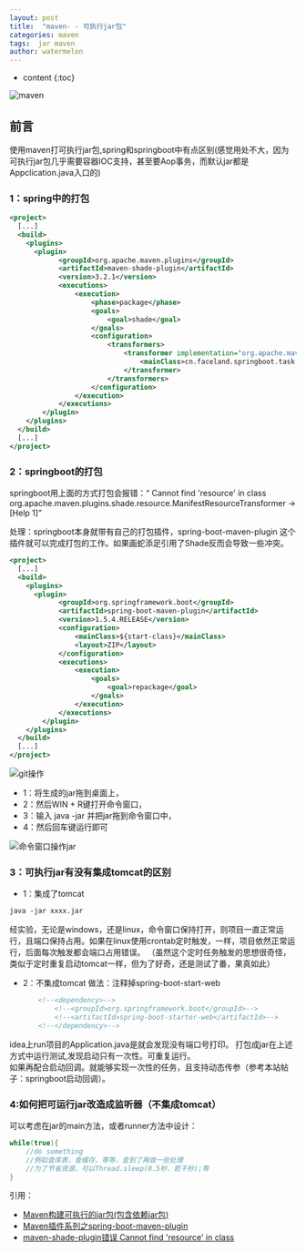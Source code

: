 ```yaml
---
layout: post
title:  "maven- - 可执行jar包"
categories: maven
tags:  jar maven
author: watermelon
---
```

* content
{:toc}

![maven](https://wx2.sinaimg.cn/mw1024/005xB1vLly1fyiy70ze42j30k00b975o.jpg)
## 前言
使用maven打可执行jar包,spring和springboot中有点区别(感觉用处不大，因为可执行jar包几乎需要容器IOC支持，甚至要Aop事务，而默认jar都是Appclication.java入口的)





### 1：spring中的打包
```xml
<project>  
  [...]  
  <build>  
    <plugins>  
      <plugin>
            <groupId>org.apache.maven.plugins</groupId>
            <artifactId>maven-shade-plugin</artifactId>
            <version>3.2.1</version>
            <executions>
                <execution>
                    <phase>package</phase>
                    <goals>
                        <goal>shade</goal>
                    </goals>
                    <configuration>
                        <transformers>
                            <transformer implementation="org.apache.maven.plugins.shade.resource.ManifestResourceTransformer">
                                <mainClass>cn.faceland.springboot.task.PrintTask</mainClass>
                            </transformer>
                        </transformers>
                    </configuration>
                </execution>
            </executions>
        </plugin> 
    </plugins>  
  </build>  
  [...]  
</project>
```

### 2：springboot的打包
springboot用上面的方式打包会报错：“ Cannot find 'resource' in class org.apache.maven.plugins.shade.resource.ManifestResourceTransformer -> [Help 1]”

处理：springboot本身就带有自己的打包插件，spring-boot-maven-plugin 这个插件就可以完成打包的工作。如果画蛇添足引用了Shade反而会导致一些冲突。
```xml
<project>  
  [...]  
  <build>  
    <plugins>  
      <plugin>
            <groupId>org.springframework.boot</groupId>
            <artifactId>spring-boot-maven-plugin</artifactId>
            <version>1.5.4.RELEASE</version>
            <configuration>
                <mainClass>${start-class}</mainClass>
                <layout>ZIP</layout>
            </configuration>
            <executions>
                <execution>
                    <goals>
                        <goal>repackage</goal>
                    </goals>
                </execution>
            </executions>
        </plugin>
    </plugins>  
  </build>  
  [...]  
</project>
```
![git操作](https://wx3.sinaimg.cn/mw1024/005xB1vLly1fyiy70o3e5j30af08gdfs.jpg)
* 1：将生成的jar拖到桌面上，
* 2：然后WIN + R键打开命令窗口，
* 3：输入 java -jar  并把jar拖到命令窗口中，
* 4：然后回车键运行即可

![命令窗口操作jar](https://wx3.sinaimg.cn/mw1024/005xB1vLly1fyiy70uzlvj30qy06a74p.jpg)

 ### 3：可执行jar有没有集成tomcat的区别
 * 1：集成了tomcat  
 ```xml
java -jar xxxx.jar
```
 经实验，无论是windows，还是linux，命令窗口保持打开，则项目一直正常运行，且端口保持占用。如果在linux使用crontab定时触发，一样，项目依然正常运行，后面每次触发都会端口占用错误。
 （虽然这个定时任务触发的思想很奇怪，类似于定时重复启动tomcat一样，但为了好奇，还是测试了番，果真如此）
   
 * 2：不集成tomcat
 做法：注释掉spring-boot-start-web
 ```xml
        <!--<dependency>-->
            <!--<groupId>org.springframework.boot</groupId>-->
            <!--<artifactId>spring-boot-starter-web</artifactId>-->
        <!--</dependency>-->
```
idea上run项目的Application.java是就会发现没有端口号打印。
打包成jar在上述方式中运行测试,发现启动只有一次性。可重复运行。  
如果再配合启动回调。就能够实现一次性的任务，且支持动态传参（参考本站帖子：springboot启动回调）。

### 4:如何把可运行jar改造成监听器（不集成tomcat）
可以考虑在jar的main方法，或者runner方法中设计：
```java
while(true){
    //do something
    //例如查库表，查缓存，等等，查到了再做一些处理
    //为了节省资源，可以Thread.sleep(0.5秒、若干秒);等
}
```

引用：  
* [Maven构建可执行的jar包(包含依赖jar包)](https://www.cnblogs.com/dzblog/p/6913809.html)  
* [Maven插件系列之spring-boot-maven-plugin](https://www.cnblogs.com/liaojie970/p/9007577.html)  
* [maven-shade-plugin错误 Cannot find 'resource' in class](https://blog.csdn.net/oarsman/article/details/79935589)  
